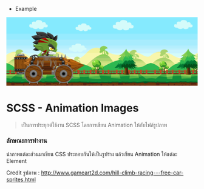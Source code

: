* Example

<p align="center">
<img src="screenshot/screenshot.gif"></a>
</p>

# SCSS - Animation Images
> เป็นการประยุกต์ใช้งาน SCSS โดยการเขียน Animation ให้กับไฟล์รูปภาพ 

### ลักษณะการทำงาน
นำภาพแต่ละส่วนมาเขียน CSS ประกอบกันให้เป็นรูปร่าง
แล้วเขียน Animation ให้แต่ละ Element

Credit รูปภาพ : http://www.gameart2d.com/hill-climb-racing---free-car-sprites.html
